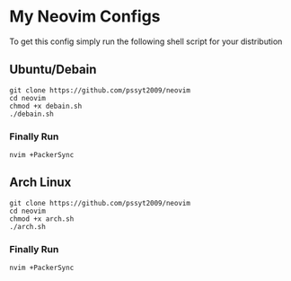# My Neovim Configs

To get this config simply run the following shell script for your distribution

## Ubuntu/Debain
```
git clone https://github.com/pssyt2009/neovim
cd neovim
chmod +x debain.sh
./debain.sh
```
### Finally Run
```
nvim +PackerSync
```
## Arch Linux
```
git clone https://github.com/pssyt2009/neovim
cd neovim
chmod +x arch.sh  
./arch.sh
```
### Finally Run
```
nvim +PackerSync
```
